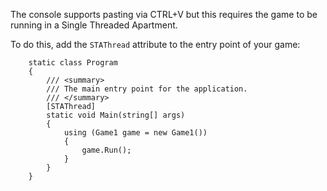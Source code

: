 The console supports pasting via CTRL+V but this requires the game to be running in a Single Threaded Apartment.

To do this, add the `STAThread` attribute to the entry point of your game:

```
    static class Program
    {
        /// <summary>
        /// The main entry point for the application.
        /// </summary>
        [STAThread]
        static void Main(string[] args)
        {
            using (Game1 game = new Game1())
            {
                game.Run();
            }
        }
    }
```